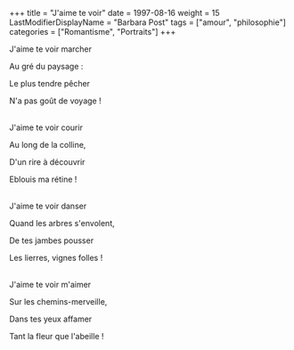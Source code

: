 +++
title = "J'aime te voir"
date = 1997-08-16
weight = 15
LastModifierDisplayName = "Barbara Post"
tags = ["amour", "philosophie"]
categories = ["Romantisme", "Portraits"]
+++

J'aime te voir marcher

Au gré du paysage :

Le plus tendre pêcher

N'a pas goût de voyage !

 \
J'aime te voir courir

Au long de la colline,

D'un rire à découvrir

Eblouis ma rétine !

 \
J'aime te voir danser

Quand les arbres s'envolent,

De tes jambes pousser

Les lierres, vignes folles !

 \
J'aime te voir m'aimer

Sur les chemins-merveille,

Dans tes yeux affamer

Tant la fleur que l'abeille !
